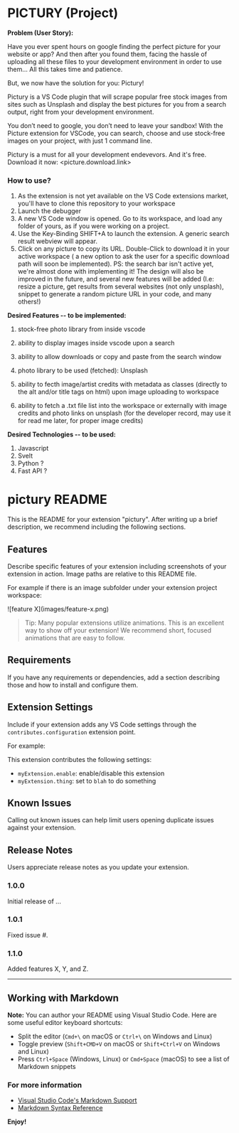 # PICTURY (Project)

**Problem (User Story):**

Have you ever spent hours on google finding the perfect picture for your website or app? And then after you found them, facing the hassle of uploading all these files to your development environment in order to use them… All this takes time and patience.

But, we now have the solution for you: Pictury!

Pictury is a VS Code plugin that will scrape popular free stock images from sites such as Unsplash and display the best pictures for you from a search output, right from your development environment.

You don’t need to google, you don’t need to leave your sandbox! With the Picture extension for VSCode, you can search, choose and use stock-free images on your project, with just 1 command line.

Pictury is a must for all your development endevevors. And it's free. Download it now: <picture.download.link>
### How to use?
1. As the extension is not yet available on the VS Code extensions market, you'll have to clone this repository to your workspace
2. Launch the debugger
3. A new VS Code window is opened. Go to its workspace, and load any folder of yours, as if you were working on a project.
4. Use the Key-Binding SHIFT+A to launch the extension. A generic search result webview will appear. 
5. Click on any picture to copy its URL. Double-Click to download it in your active workspace ( a new option to ask the user for a specific 
download path will soon be implemented).
PS: the search bar isn't active yet, we're almost done with implementing it! The design will also be improved in the future, and several new features will be added (I.e: resize a picture, get results from several websites (not only unsplash), snippet to generate a random picture URL in your code, and many others!)


**Desired Features -- to be implemented:**

1. stock-free photo library from inside vscode

2. ability to display images inside vscode upon a search

3. ability to allow downloads or copy and paste from the search window

4. photo library to be used (fetched): Unsplash

5. ability to fecth image/artist credits with metadata as classes (directly to the alt and/or title tags on html) upon image uploading to workspace

6. ability to fetch a .txt file list into the workspace or externally with image credits and photo links on unsplash (for the developer record, may use it for read me later, for proper image credits)

**Desired Technologies -- to be used:**

1. Javascript
2. Svelt
3. Python ?
4. Fast API ?

# pictury README

This is the README for your extension "pictury". After writing up a brief description, we recommend including the following sections.

## Features

Describe specific features of your extension including screenshots of your extension in action. Image paths are relative to this README file.

For example if there is an image subfolder under your extension project workspace:

\!\[feature X\]\(images/feature-x.png\)

> Tip: Many popular extensions utilize animations. This is an excellent way to show off your extension! We recommend short, focused animations that are easy to follow.

## Requirements

If you have any requirements or dependencies, add a section describing those and how to install and configure them.

## Extension Settings

Include if your extension adds any VS Code settings through the `contributes.configuration` extension point.

For example:

This extension contributes the following settings:

* `myExtension.enable`: enable/disable this extension
* `myExtension.thing`: set to `blah` to do something

## Known Issues

Calling out known issues can help limit users opening duplicate issues against your extension.

## Release Notes

Users appreciate release notes as you update your extension.

### 1.0.0

Initial release of ...

### 1.0.1

Fixed issue #.

### 1.1.0

Added features X, Y, and Z.

-----------------------------------------------------------------------------------------------------------

## Working with Markdown

**Note:** You can author your README using Visual Studio Code.  Here are some useful editor keyboard shortcuts:

* Split the editor (`Cmd+\` on macOS or `Ctrl+\` on Windows and Linux)
* Toggle preview (`Shift+CMD+V` on macOS or `Shift+Ctrl+V` on Windows and Linux)
* Press `Ctrl+Space` (Windows, Linux) or `Cmd+Space` (macOS) to see a list of Markdown snippets

### For more information

* [Visual Studio Code's Markdown Support](http://code.visualstudio.com/docs/languages/markdown)
* [Markdown Syntax Reference](https://help.github.com/articles/markdown-basics/)

**Enjoy!**
